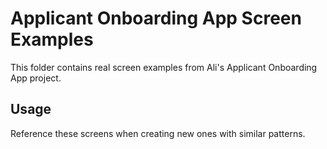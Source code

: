 # Applicant Onboarding App Screen Examples

This folder contains real screen examples from Ali's Applicant Onboarding App project.

## Usage
Reference these screens when creating new ones with similar patterns.
